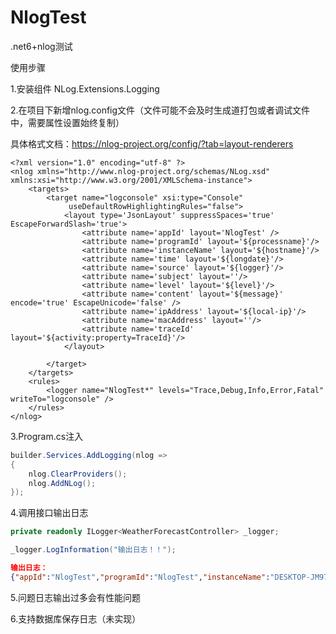 # NlogTest
.net6+nlog测试

使用步骤

1.安装组件
NLog.Extensions.Logging

2.在项目下新增nlog.config文件（文件可能不会及时生成道打包或者调试文件中，需要属性设置始终复制）

具体格式文档：https://nlog-project.org/config/?tab=layout-renderers

```xaml
<?xml version="1.0" encoding="utf-8" ?>
<nlog xmlns="http://www.nlog-project.org/schemas/NLog.xsd"
xmlns:xsi="http://www.w3.org/2001/XMLSchema-instance">
	<targets>
		<target name="logconsole" xsi:type="Console"
			 useDefaultRowHighlightingRules="false">
			<layout type='JsonLayout' suppressSpaces='true' EscapeForwardSlash='true'>
				<attribute name='appId' layout='NlogTest' />
				<attribute name='programId' layout='${processname}'/>
				<attribute name='instanceName' layout='${hostname}'/>
				<attribute name='time' layout='${longdate}'/>
				<attribute name='source' layout='${logger}'/>
				<attribute name='subject' layout=''/>
				<attribute name='level' layout='${level}'/>
				<attribute name='content' layout='${message}'  encode='true' EscapeUnicode='false' />
				<attribute name='ipAddress' layout='${local-ip}'/>
				<attribute name='macAddress' layout=''/>
				<attribute name='traceId' layout='${activity:property=TraceId}'/>
			</layout>

		</target>
	</targets>
	<rules>
		<logger name="NlogTest*" levels="Trace,Debug,Info,Error,Fatal" writeTo="logconsole" />
	</rules>
</nlog>
```



3.Program.cs注入

```c#
builder.Services.AddLogging(nlog =>
{
    nlog.ClearProviders();
    nlog.AddNLog();
});
```

4.调用接口输出日志

```c#
private readonly ILogger<WeatherForecastController> _logger;

_logger.LogInformation("输出日志！！");

```

```json
输出日志：
{"appId":"NlogTest","programId":"NlogTest","instanceName":"DESKTOP-JM97E2E","time":"2023-03-31 09:27:29.9296","source":"NlogTest.Controllers.WeatherForecastController","level":"Info","content":"输出日志！！","ipAddress":"192.168.1.12"}
```



5.问题日志输出过多会有性能问题

6.支持数据库保存日志（未实现）
